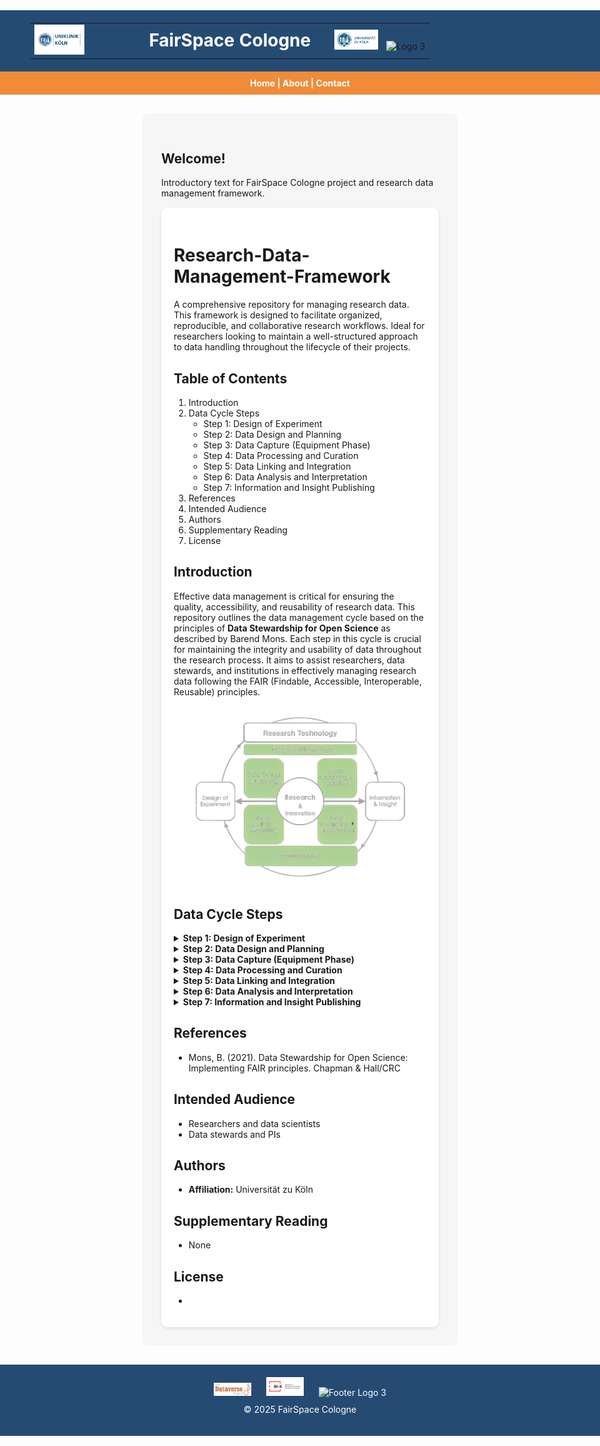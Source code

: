 <!-- Full-width blue header -->
<div style="background-color:#264b73; width:100vw; position:relative; left:50%; margin-left:-50vw; padding:20px 0;">
  <table style="width:90%; margin:auto;">
    <tr>
      <!-- Left logo -->
      <td align="left" style="width:25%;">
        <img src="images/ukk-logo.jpg" alt="Logo 1" width="80">
      </td>
      <!-- Center title -->
      <td align="center" style="width:50%;">
        <h1 style="color:white; margin:0; font-size:28px;">FairSpace Cologne</h1>
      </td>
      <!-- Right logos -->
      <td align="right" style="width:25%;">
        <img src="images/ukkoeln.png" alt="Logo 2" width="70" style="margin-right:10px;">
        <img src="images/logo3.png" alt="Logo 3" width="70">
      </td>
    </tr>
  </table>
</div>

<!-- Full-width orange navigation bar -->
<div style="background-color:#f08b3a; width:100vw; position:relative; left:50%; margin-left:-50vw; text-align:center; padding:10px 0; color:white; font-weight:bold;">
  Home | About | Contact
</div>

<!-- Main Content -->
<div style="background-color:#f6f6f6; padding:30px; max-width:1000px; margin:30px auto; border-radius:10px;">
  <h2>Welcome!</h2>
  <p>Introductory text for FairSpace Cologne project and research data management framework.</p>

  <div style="margin-top:15px; background-color:white; padding:20px; border-radius:10px; box-shadow:0 2px 5px rgba(0,0,0,0.1);">
  
  # Research-Data-Management-Framework  
  A comprehensive repository for managing research data. This framework is designed to facilitate organized, reproducible, and collaborative research workflows. Ideal for researchers looking to maintain a well-structured approach to data handling throughout the lifecycle of their projects.

  ## Table of Contents  
  1. Introduction  
  2. Data Cycle Steps  
     - Step 1: Design of Experiment  
     - Step 2: Data Design and Planning  
     - Step 3: Data Capture (Equipment Phase)  
     - Step 4: Data Processing and Curation  
     - Step 5: Data Linking and Integration  
     - Step 6: Data Analysis and Interpretation  
     - Step 7: Information and Insight Publishing  
  3. References  
  4. Intended Audience  
  5. Authors  
  6. Supplementary Reading  
  7. License  

  ## Introduction  
  Effective data management is critical for ensuring the quality, accessibility, and reusability of research data. This repository outlines the data management cycle based on the principles of **Data Stewardship for Open Science** as described by Barend Mons. Each step in this cycle is crucial for maintaining the integrity and usability of data throughout the research process. It aims to assist researchers, data stewards, and institutions in effectively managing research data following the FAIR (Findable, Accessible, Interoperable, Reusable) principles.

  <img src="images/data-lifecycle-preview.png" alt="Data Life Cycle" width="700"/>

  ## Data Cycle Steps  
  <details><summary><strong>Step 1: Design of Experiment</strong></summary>
  The first step in the data management cycle is the **Design of Experiment**.
  </details>

  <details><summary><strong>Step 2: Data Design and Planning</strong></summary>
  The **Data Design and Planning** phase involves setting up the infrastructure and protocols for data collection.
  </details>

  <details><summary><strong>Step 3: Data Capture (Equipment Phase)</strong></summary>
  In the **Data Capture** phase, data is collected using various instruments and equipment.
  </details>

  <details><summary><strong>Step 4: Data Processing and Curation</strong></summary>
  The **Data Processing and Curation** stage involves transforming raw data into a usable format.
  </details>

  <details><summary><strong>Step 5: Data Linking and Integration</strong></summary>
  During the **Data Linking and Integration** phase, different data sources are connected to provide a comprehensive view.
  </details>

  <details><summary><strong>Step 6: Data Analysis and Interpretation</strong></summary>
  The **Data Analysis and Interpretation** phase is where processed data is analyzed.
  </details>

  <details><summary><strong>Step 7: Information and Insight Publishing</strong></summary>
  The final step is **Information and Insight Publishing**.
  </details>

  ## References  
  - Mons, B. (2021). Data Stewardship for Open Science: Implementing FAIR principles. Chapman & Hall/CRC  

  ## Intended Audience  
  - Researchers and data scientists  
  - Data stewards and PIs  

  ## Authors  
  - **Affiliation:** Universität zu Köln  

  ## Supplementary Reading  
  - None  

  ## License  
  -
  </div>
</div>

<!-- Footer -->
<div style="background-color:#264b73; width:100vw; position:relative; left:50%; margin-left:-50vw; text-align:center; padding:20px 0; color:white;">
  <div>
    <img src="images/dataverse.png" alt="Footer Logo 1" width="60" style="margin:0 10px;">
    <img src="images/BIK.png" alt="Footer Logo 2" width="60" style="margin:0 10px;">
    <img src="images/logo3.png" alt="Footer Logo 3" width="60" style="margin:0 10px;">
  </div>
  <p style="margin-top:10px;">© 2025 FairSpace Cologne</p>
</div>
